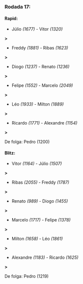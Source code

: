### Rodada 17:

#### Rapid:

* Júlio *(1677)*     -     Vitor *(1320)*

 **>** 
* Freddy *(1881)*     -     Ribas *(1623)*

 **>** 
* Diogo *(1237)*     -     Renato *(1236)*

 **>** 
* Felipe *(1552)*     -     Marcelo *(2049)*

 **>** 
* Léo *(1933)*     -     Milton *(1889)*

 **>** 
* Ricardo *(1771)*     -     Alexandre *(1154)*

 **>** 

De folga: Pedro (1200)

#### Blitz:

* Vitor *(1164)*     -     Júlio *(1507)*

 **>** 
* Ribas *(2055)*     -     Freddy *(1787)*

 **>** 
* Renato *(989)*     -     Diogo *(1455)*

 **>** 
* Marcelo *(1717)*     -     Felipe *(1378)*

 **>** 
* Milton *(1658)*     -     Léo *(1861)*

 **>** 
* Alexandre *(1183)*     -     Ricardo *(1625)*

 **>** 

De folga: Pedro (1219)

